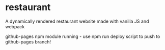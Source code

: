 # restaurant
A dynamically rendered restaurant website made with vanilla JS and webpack

github-pages npm module running - use npm run deploy script to push to github-pages branch!
